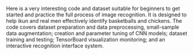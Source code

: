 Here is a very interesting code and dataset suitable for beginners to get started and practice the full process of image recognition. It is designed to help ikun and real men effectively identify basketballs and chickens. The code covers dataset preparation and data preprocessing, small-sample data augmentation; creation and parameter tuning of CNN models; dataset training and testing; TensorBoard visualization monitoring; and an interactive recognition interface system.
